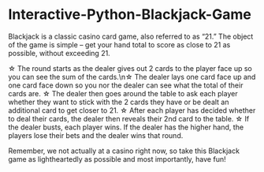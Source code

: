 # Interactive-Python-Blackjack-Game
Blackjack is a classic casino card game, also referred to as “21.” The object of the game is simple – get your hand total to score as close to 21 as possible, without exceeding 21. 

☆ The round starts as the dealer gives out 2 cards to the player face up so you can see the sum of the cards.\n☆ The dealer lays one card face up and one card face down so you nor the dealer can see what the total of their cards are.
☆ The dealer then goes around the table to ask each player whether they want to stick with the 2 cards they have or be dealt an additional card to get closer to 21.
☆ After each player has decided whether to deal their cards, the dealer then reveals their 2nd card to the table.
☆ If the dealer busts, each player wins. If the dealer has the higher hand, the players lose their bets and the dealer wins that round.

Remember, we not actually at a casino right now, so take this Blackjack game as lightheartedly as possible and most importantly, have fun!
